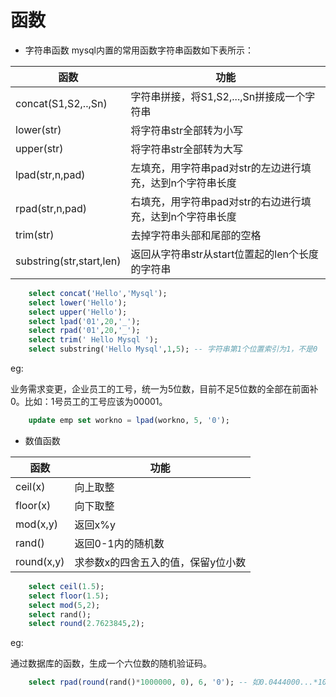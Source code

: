 # 函数

- 字符串函数
mysql内置的常用函数字符串函数如下表所示：

| 函数                       | 功能                               |
|--------------------------|----------------------------------|
| concat(S1,S2,..,Sn)      | 字符串拼接，将S1,S2,...,Sn拼接成一个字符串      |
| lower(str)               | 将字符串str全部转为小写                    |
| upper(str)               | 将字符串str全部转为大写                    |
| lpad(str,n,pad)          | 左填充，用字符串pad对str的左边进行填充，达到n个字符串长度 |
| rpad(str,n,pad)          | 右填充，用字符串pad对str的右边进行填充，达到n个字符串长度 |
| trim(str)                | 去掉字符串头部和尾部的空格                    |
| substring(str,start,len) | 返回从字符串str从start位置起的len个长度的字符串    |

```sql
    select concat('Hello','Mysql');
    select lower('Hello');
    select upper('Hello');
    select lpad('01',20,'_');
    select rpad('01',20,'_');
    select trim(' Hello Mysql ');
    select substring('Hello Mysql',1,5); -- 字符串第1个位置索引为1，不是0
```

eg:

业务需求变更，企业员工的工号，统一为5位数，目前不足5位数的全部在前面补0。比如：1号员工的工号应该为00001。

```sql
    update emp set workno = lpad(workno, 5, '0');
```
- 数值函数

| 函数         | 功能                  |
|------------|---------------------|
| ceil(x)    | 向上取整                |
| floor(x)   | 向下取整                |
| mod(x,y)   | 返回x%y               |
| rand()     | 返回0-1内的随机数          |
| round(x,y) | 求参数x的四舍五入的值，保留y位小数  |

```sql
    select ceil(1.5);
    select floor(1.5);
    select mod(5,2);
    select rand();
    select round(2.7623845,2);
```
eg:

通过数据库的函数，生成一个六位数的随机验证码。

```sql
    select rpad(round(rand()*1000000, 0), 6, '0'); -- 如0.0444000...*1000000=44400,需要考虑不足六位，利用rpad/lpad补0
```
